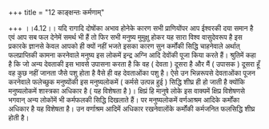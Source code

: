 +++
title = "12 काङ्क्षन्तः कर्मणाम्"

+++
।।4.12।। यदि रागादि दोषोंका अभाव होनेके कारण सभी प्राणियोंपर आप ईश्वरकी
दया समान है एवं आप सब फल देनेमें समर्थ भी हैं तो फिर सभी मनुष्य मुमुक्षु
होकर यह सारा विश्व वासुदेवरूप है इस प्रकारके ज्ञानसे केवल आपको ही क्यों
नहीं भजते इसका कारण सुन कर्मोंकी सिद्धि चाहनेवाले अर्थात् फलप्राप्तिकी
कामना करनेवाले मनुष्य इस लोकमें इन्द्र अग्नि आदि देवोंकी पूजा किया करते
हैं। श्रुतिमें कहा है कि जो अन्य देवताकी इस भावसे उपासना करता है कि वह (
देवता ) दूसरा है और मैं ( उपासक ) दूसरा हूँ वह कुछ नहीं जानता जैसे पशु
होता है वैसे ही वह देवताओंका पशु है। ऐसे उन भिन्नरूपसे देवताओंका पूजन
करनेवाले फलेच्छुक मनुष्योंकी इस मनुष्यलोकमें ( कर्मसे उत्पन्न हुई )
सिद्धि शीघ्र ही हो जाती है क्योंकि मनुष्यलोकमें शास्त्रका अधिकार है ( यह
विशेषता है )। क्षिप्रं हि मानुषे लोके इस वाक्यमें क्षिप्र विशेषणसे
भगवान् अन्य लोकोंमें भी कर्मफलकी सिद्धि दिखलाते हैं। पर मनुष्यलोकमें
वर्णआश्रम आदिके कर्मोंका अधिकार है यह विशेषता है। उन वर्णाश्रम आदिमें
अधिकार रखनेवालोंके कर्मोंकी कर्मजनित फलसिद्धि शीघ्र होती है।

